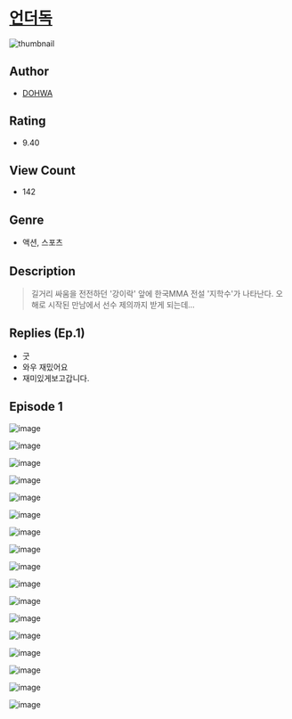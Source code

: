 # [언더독](https://comic.naver.com/challenge/list?titleId=810618)
![thumbnail](https://image-comic.pstatic.net/user_contents_data/challenge_comic/2023/05/24/366798/upload_3546134126790010425_480x623.jpeg)

## Author
- [DOHWA](https://comic.naver.com/artistTitle?id=366798)

## Rating
- 9.40

## View Count
- 142

## Genre
- 액션, 스포츠

## Description
> 길거리 싸움을 전전하던 '강이락' 앞에 한국MMA 전설 '지학수'가 나타난다. 오해로 시작된 만남에서 선수 제의까지 받게 되는데...

## Replies (Ep.1)
- 굿
- 와우 재밌어요
- 재미있게보고갑니다.

## Episode 1
![image](https://image-comic.pstatic.net/user_contents_data/challenge_comic/2023/05/24/366798/upload_7220505174121591861.jpeg)

![image](https://image-comic.pstatic.net/user_contents_data/challenge_comic/2023/05/24/366798/upload_3835205633615159865.jpeg)

![image](https://image-comic.pstatic.net/user_contents_data/challenge_comic/2023/05/24/366798/upload_7291943743230522722.jpeg)

![image](https://image-comic.pstatic.net/user_contents_data/challenge_comic/2023/05/24/366798/upload_3631363879392929073.jpeg)

![image](https://image-comic.pstatic.net/user_contents_data/challenge_comic/2023/05/24/366798/upload_7003995932923879782.jpeg)

![image](https://image-comic.pstatic.net/user_contents_data/challenge_comic/2023/05/24/366798/upload_3978711713640296500.jpeg)

![image](https://image-comic.pstatic.net/user_contents_data/challenge_comic/2023/05/24/366798/upload_7306582666675303010.jpeg)

![image](https://image-comic.pstatic.net/user_contents_data/challenge_comic/2023/05/24/366798/upload_7089336941735732273.jpeg)

![image](https://image-comic.pstatic.net/user_contents_data/challenge_comic/2023/05/24/366798/upload_3616453603397678905.jpeg)

![image](https://image-comic.pstatic.net/user_contents_data/challenge_comic/2023/05/24/366798/upload_7291434867600013108.jpeg)

![image](https://image-comic.pstatic.net/user_contents_data/challenge_comic/2023/05/24/366798/upload_3919031493861926451.jpeg)

![image](https://image-comic.pstatic.net/user_contents_data/challenge_comic/2023/05/24/366798/upload_3631137585414562148.jpeg)

![image](https://image-comic.pstatic.net/user_contents_data/challenge_comic/2023/05/24/366798/upload_3691035478463623268.jpeg)

![image](https://image-comic.pstatic.net/user_contents_data/challenge_comic/2023/05/24/366798/upload_7219886363803935282.jpeg)

![image](https://image-comic.pstatic.net/user_contents_data/challenge_comic/2023/05/24/366798/upload_3761405301517149237.jpeg)

![image](https://image-comic.pstatic.net/user_contents_data/challenge_comic/2023/05/24/366798/upload_3832902362929836854.jpeg)

![image](https://image-comic.pstatic.net/user_contents_data/challenge_comic/2023/05/24/366798/upload_4050488018173376100.jpeg)

